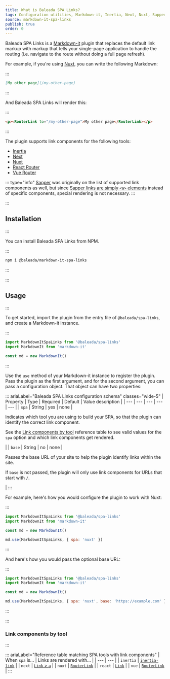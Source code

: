 ```yaml
---
title: What is Baleada SPA Links?
tags: Configuration utilities, Markdown-it, Inertia, Next, Nuxt, Sapper, React, Vue, Svelte
source: markdown-it-spa-links
publish: true
order: 0
---
```


Baleada SPA Links is a [Markdown-it](https://markdown-it.github.io/) plugin that replaces the default link markup with markup that tells your single-page application to handle the routing (i.e. navigate to the route without doing a full page refresh).

For example, if you're using [Nuxt](https://nuxtjs.org), you can write the following Markdown:

:::
```md
[My other page](/my-other-page)
```
:::

And Baleada SPA Links will render this:

:::
```html
<p><RouterLink to="/my-other-page">My other page</RouterLink></p>
```
:::

The plugin supports link components for the following tools:
- [Inertia](https://inertiajs.com)
- [Next](https://nextjs.org)
- [Nuxt](https://nuxtjs.org)
- [React Router](https://reacttraining.com/react-router/)
- [Vue Router](https://router.vuejs.org/)

::: type="info"
[Sapper](https://sapper.svelte.dev) was originally on the list of supported link components as well, but since [Sapper links are simply `<a>` elements](https://sapper.svelte.dev/docs#Comparison_with_Next_js) instead of specific components, special rendering is not necessary.
:::


:::
## Installation
:::

You can install Baleada SPA Links from NPM.

:::
```bash
npm i @baleada/markdown-it-spa-links
```
:::


:::
## Usage
:::

To get started, import the plugin from the entry file of `@baleada/spa-links`, and create a Markdown-it instance.

:::
```js
import MarkdownItSpaLinks from '@baleada/spa-links'
import MarkdownIt from 'markdown-it'

const md = new MarkdownIt()
```
:::

Use the `use` method of your Markdown-it instance to register the plugin. Pass the plugin as the first argument, and for the second argument, you can pass a configuration object. That object can have two properties:

::: ariaLabel="Baleada SPA Links configuration schema" classes="wide-5"
| Property | Type | Required | Default | Value description |
| --- | --- | --- | --- | --- |
| `spa` | String | yes | none | <p>Indicates which tool you are using to build your SPA, so that the plugin can identify the correct link component.</p><p>See the [Link components by tool](#Link-components-by-tool) reference table to see valid values for the `spa` option and which link components get rendered.</p> |
| `base` | String | no | none | <p>Passes the base URL of your site to help the plugin identify links within the site.</p><p>If `base` is not passed, the plugin will only use link components for URLs that start with `/`.</p> |
:::

For example, here's how you would configure the plugin to work with Nuxt:

:::
```js
import MarkdownItSpaLinks from '@baleada/spa-links'
import MarkdownIt from 'markdown-it'

const md = new MarkdownIt()

md.use(MarkdownItSpaLinks, { spa: 'nuxt' })
```
:::

And here's how you would pass the optional base URL:

:::
```js
import MarkdownItSpaLinks from '@baleada/spa-links'
import MarkdownIt from 'markdown-it'

const md = new MarkdownIt()

md.use(MarkdownItSpaLinks, { spa: 'nuxt', base: 'https://example.com' })
```
:::


:::
### Link components by tool
:::

::: ariaLabel="Reference table matching SPA tools with link components"
| When `spa` is... | Links are rendered with... |
| --- | --- |
| `inertia` | [`inertia-link`](https://inertiajs.com/links#top) |
| `next` | [`Link` > `a`](https://nextjs.org/docs#with-link) |
| `nuxt` | [`RouterLink`](https://nuxtjs.org/api/components-nuxt-link#the-lt-nuxt-link-gt-component) |
| `react` | [`Link`](https://reacttraining.com/react-router/web/api/Link) |
| `vue` | [`RouterLink`](https://router.vuejs.org/api/#router-link) |
:::
